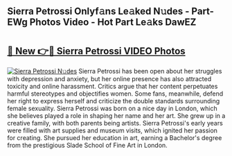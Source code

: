 ## Sierra Petrossi Onlyf𝚊ns Le𝚊ked N𝚞des - Part-EWg Photos Video - Hot Part Le𝚊ks DawEZ

# <h2><a href="http://ab42865.deff.icu/?id=Sierra+Petrossi">🔗 New 👉🔴 Sierra Petrossi VIDEO Photos</a></h2>

[![Sierra Petrossi N𝚞des](https://i.imgur.com/rIISA9y.gif)](http://ab42865.deff.icu/?id=Sierra+Petrossi)
Sierra Petrossi has been open about her struggles with depression and anxiety, but her online presence has also attracted toxicity and online harassment. Critics argue that her content perpetuates harmful stereotypes and objectifies women. Some fans, meanwhile, defend her right to express herself and criticize the double standards surrounding female sexuality. Sierra Petrossi was born on a nice day in London, which she believes played a role in shaping her name and her art. She grew up in a creative family, with both parents being artists. Sierra Petrossi's early years were filled with art supplies and museum visits, which ignited her passion for creating. She pursued her education in art, earning a Bachelor's degree from the prestigious Slade School of Fine Art in London.
